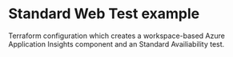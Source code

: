 # Standard Web Test example

Terraform configuration which creates a workspace-based Azure Application Insights component and an Standard Availiability test.
